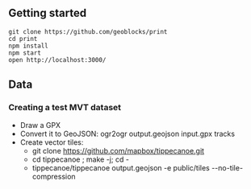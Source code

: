
## Getting started

```
git clone https://github.com/geoblocks/print
cd print
npm install
npm start
open http://localhost:3000/
```

## Data

### Creating a test MVT dataset

- Draw a GPX
- Convert it to GeoJSON: ogr2ogr output.geojson input.gpx tracks
- Create vector tiles:
  - git clone https://github.com/mapbox/tippecanoe.git
  - cd tippecanoe ; make -j; cd -
  - tippecanoe/tippecanoe output.geojson -e public/tiles --no-tile-compression
